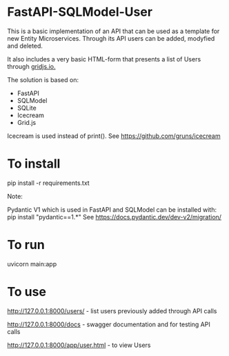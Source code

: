 # FastAPI-SQLModel-User

This is a basic implementation of an API that can be used as a template for new Entity Microservices. Through its API users can be added, modyfied and deleted.

It also includes a very basic HTML-form that presents a list of Users through [gridjs.io.](https://gridjs.io/)

The solution is based on:
  - FastAPI
  - SQLModel
  - SQLite
  - Icecream
  - Grid.js

Icecream is used instead of print(). See https://github.com/gruns/icecream

# To install
pip install -r requirements.txt

Note: 

Pydantic V1 which is used in FastAPI and SQLModel can be installed with: pip install "pydantic==1.*" See https://docs.pydantic.dev/dev-v2/migration/

# To run
uvicorn main:app

# To use

http://127.0.0.1:8000/users/ - list users previously added through API calls


http://127.0.0.1:8000/docs - swagger documentation and for testing API calls


http://127.0.0.1:8000/app/user.html - to view Users 
